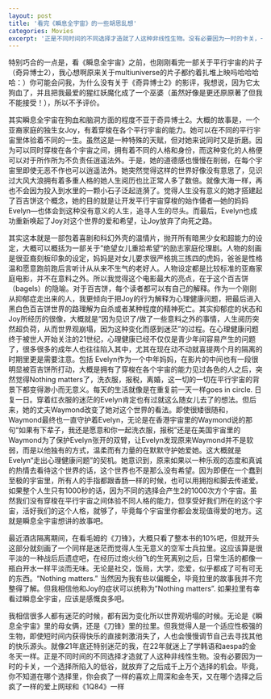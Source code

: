 ```yaml
---
layout: post
title: '看完《瞬息全宇宙》的一些胡思乱想'
categories: Movies
excerpt: '正是不同时间的不同选择才造就了人这种非线性生物。没有必要因为一时的卡关，一个选择所陷入的低谷，就放弃了之后成千上万个选择的机会。毕竟，你不知道在哪个选择里，你会疯了一样的喜欢上周深和金冬天，又在哪个选择之后疯了一样的爱上网球和《1Q84》一样'
---
```


特别巧合的一点是，看《瞬息全宇宙》之前，也刚刚看完一部关于平行宇宙的片子（奇异博士2），我心想啊原来关于multiuniverse的片子都约着扎堆上映吗哈哈哈哈：）你可能会问我，为什么没有关于《奇异博士2》的影评，我想说，因为它太狗血了，并且把我最爱的猩红妖魔化成了一个巫婆（虽然好像是更还原原著了但我不能接受！），所以不予评价。

其实瞬息全宇宙在狗血和脑洞方面的程度不亚于奇异博士2。大概的故事是，一个亚裔家庭的独生女Joy，有着穿梭在各个平行宇宙的能力。她可以在不同的平行宇宙里体验着不同的一生。虽然这是一种特殊的天赋，但对她来说同时又是折磨。因为可以同时穿梭在各个宇宙之间，拥有着不同的人格和身份，而这种变化的人格便可以对于所作所为不负责任逍遥法外。于是，她的道德感也慢慢在削弱，在每个宇宙里即使无恶不作也可以逍遥法外。她突然觉得这样的世界好像没有意思了，见识过大风大浪拥有着多重人格的她人生阅历也比正常人多了数倍。就像大海一样，再也不会因为投入到水里的一颗小石子泛起涟漪了。觉得人生没有意义的她才搭建起了百吉饼这个概念，她的目的就是让开发平行宇宙穿梭的始作俑者—她的妈妈Evelyn—也体会到这种没有意义的人生，追寻人生的尽头。而最后，Evelyn也成功重新唤起了Joy对这个世界的爱和希望，让Joy放弃了向死之路。

其实这本就是一部包着喜剧和科幻外壳的温情片，抛开所有暗黑少女和超能力的设定，大概可以概括为一部关于”绝望女儿重拾希望“的励志家庭伦理剧。人物的刻画是很亚裔刻板印象的设定，妈妈是对女儿要求很严格挑三拣四的虎妈，爸爸是性格温和愿意跑前跑后言听计从从来不生气的老好人。人物设定都是比较标准的亚裔家庭电影，并不在意料之外。所以我觉得这个电影最大的亮点，在于这个百吉饼（bagels）的隐喻。对于百吉饼，每个读者都可以有自己的解释。作为一个刚刚从抑郁症走出来的人，我更倾向于把Joy的行为解释为心理健康问题，把最后进入黑白色百吉饼世界的路理解为自杀或者某种程度的精神死亡。其实抑郁症的状态和Joy所经历的很像，大概就是“因为见识了/做了一些意料之外的事情，人生阅历突然超负荷，从而世界观崩塌，因为这种变化而感到迷茫”的过程。在心理健康问题终于被世人开始关注的21世纪，心理健康已经不仅仅是青少年间容易产生的问题了，很多很多的成年人也往往陷入其中，尤其在现在动不动就喜提两个月的隔离的时期里更是需要注意。包括 Evelyn作为一个中年妈妈，在影片的中间也有一段很明显被百吉饼所打动，大概是拥有了穿梭在各个宇宙的能力见过各色的人之后，突然觉得Nothing matters了，洗衣服，报税，离婚，这一切的一切在平行宇宙的背景下都变得渺小而无意义。每天的生活就像是在重复前一天一样goes in circle. 日复一日。穿着红衣服的迷茫的Evelyn肯定也有过就这么随女儿去了的想法。但后来，她的丈夫Waymond改变了她对这个世界的看法。即使很矮很随和，Waymond最终也一直守护着Evelyn，无论是在香港宇宙里的Waymond说的那句“如果有下辈子，我还是愿意和你一起洗衣服，报税”还是在美国宇宙里的Waymond为了保护Evelyn张开的双臂，让Evelyn发现原来Waymond并不是软弱，而是以他独有的方式，温柔而有力量的在默默守护她爱她。这大概就是Evelyn“走出心理健康问题”的契机。她意识到，原来如果以一种乐观的态度和真诚的热情去看待这个世界的话，这个世界也不是那么没有希望。因为即便在一个蠢到至极的宇宙里，所有人的手指都跟香肠一样的时候，也可以用拥抱和脚去传递爱。如果整个人生只有1000秒的话，因为不同的选择会产生2的1000次方个宇宙。虽然我们没有穿梭在平行宇宙之间体验不同人格的能力，但享受好我们所在的这个宇宙，活好我们的这个人格，就够了，毕竟每个宇宙里你都会发现值得爱的地方。这就是瞬息全宇宙想讲的故事吧。

最近酒店隔离期间，在看毛姆的《刀锋》，大概只看了整本书的10%吧，但就开头这部分就刻画了一个同样是迷茫而觉得人生无意义的空军士兵拉里。这应该算是很平淡的一种战后后遗症吧，在经历过炮火纷飞的生死离别之后，日常生活的都像一瓶白开水一样平淡而无味。无论是社交，饭局，大学，恋爱，似乎都成了可有可无的东西。“Nothing matters.” 当然因为我有些以偏概全，毕竟拉里的故事我并不完整得了解。但我相信他和Joy的症状可以统称为”Nothing matters”. 如果拉里有幸看过瞬息全宇宙，应该是感慨良多吧。

我相信很多人都有迷茫的时候，都有因为变化所以世界观坍塌的时候。无论是《瞬息全宇宙》里的母女俩，还是《刀锋》里的拉里。但我觉得人是一个适应性极强的生物，即使短时间内获得快乐的直接刺激消失了，人也会慢慢调节自己去寻找其他的快乐源头。就像21年底还特别迷茫的我，在22年就迷上了学韩语和aespa的金冬天一样。正是不同时间的不同选择才造就了人这种非线性生物。没有必要因为一时的卡关，一个选择所陷入的低谷，就放弃了之后成千上万个选择的机会。毕竟，你不知道在哪个选择里，你会疯了一样的喜欢上周深和金冬天，又在哪个选择之后疯了一样的爱上网球和《1Q84》一样